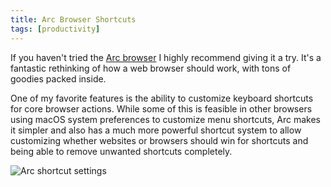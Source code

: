 ```yaml
---
title: Arc Browser Shortcuts
tags: [productivity]
---
```


If you haven't tried the [Arc browser](https://arc.net/) I highly recommend
giving it a try. It's a fantastic rethinking of how a web browser should
work, with tons of goodies packed inside.

One of my favorite features is the ability to customize keyboard shortcuts
for core browser actions. While some of this is feasible in other browsers
using macOS system preferences to customize menu shortcuts, Arc makes it
simpler and also has a much more powerful shortcut system to allow
customizing whether websites or browsers should win for shortcuts and being
able to remove unwanted shortcuts completely.

![Arc shortcut settings](https://cdn.mskelton.dev/bytes/20231022093609.png)
